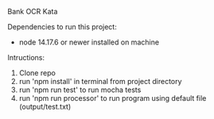 Bank OCR Kata

Dependencies to run this project:

- node 14.17.6 or newer installed on machine

Intructions:

1. Clone repo
2. run 'npm install' in terminal from project directory
3. run 'npm run test' to run mocha tests
4. run 'npm run processor' to run program using default file (output/test.txt)
